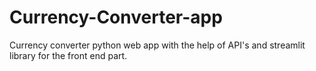# Currency-Converter-app
Currency converter python web app with the help of API's and streamlit library for the front end part.
